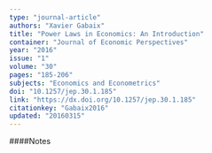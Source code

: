 ```yaml
---
type: "journal-article"
authors: "Xavier Gabaix"
title: "Power Laws in Economics: An Introduction"
container: "Journal of Economic Perspectives"
year: "2016"
issue: "1"
volume: "30"
pages: "185-206"
subjects: "Economics and Econometrics"
doi: "10.1257/jep.30.1.185"
link: "https://dx.doi.org/10.1257/jep.30.1.185"
citationkey: "Gabaix2016"
updated: "20160315"
---
```


####Notes
